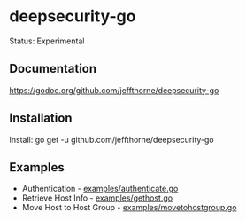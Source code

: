 # deepsecurity-go

Status: Experimental<br/>

Documentation
----
https://godoc.org/github.com/jeffthorne/deepsecurity-go<br/>

Installation
----

Install: go get -u github.com/jeffthorne/deepsecurity-go


Examples
----
* Authentication - [examples/authenticate.go](examples/authenticate.go)
* Retrieve Host Info - [examples/gethost.go](examples/gethost.go)
* Move Host to Host Group - [examples/movetohostgroup.go](examples/movetohostgroup.go)